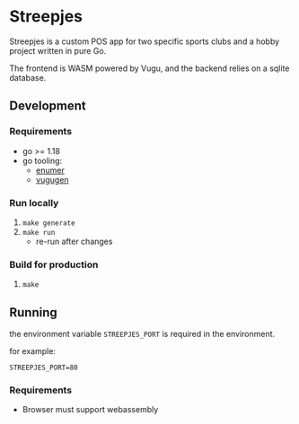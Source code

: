 # Streepjes

Streepjes is a custom POS app for two specific sports clubs and a hobby project written in pure Go.

The frontend is WASM powered by Vugu, and the backend relies on a sqlite database.

## Development

### Requirements

* go >= 1.18
* go tooling:
    * [enumer](https://github.com/alvaroloes/enumer)
    * [vugugen](https://www.vugu.org/doc/start)

### Run locally

1. `make generate`
2. `make run`
    * re-run after changes

### Build for production

1. `make`

## Running

the environment variable `STREEPJES_PORT` is required in the environment.

for example:

```
STREEPJES_PORT=80
```

### Requirements
* Browser must support webassembly
